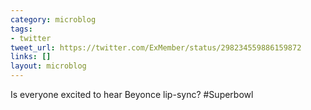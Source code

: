 ```yaml
---
category: microblog
tags:
- twitter
tweet_url: https://twitter.com/ExMember/status/298234559886159872
links: []
layout: microblog
---
```

Is everyone excited to hear Beyonce lip-sync? #Superbowl
